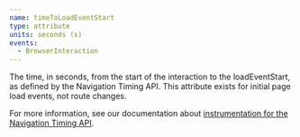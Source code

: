 ```yaml
---
name: timeToLoadEventStart
type: attribute
units: seconds (s)
events:
  - BrowserInteraction
---
```


The time, in seconds, from the start of the interaction to the loadEventStart, as defined by the Navigation Timing API. This attribute exists for initial page load events, not route changes.

For more information, see our documentation about [instrumentation for the Navigation Timing API](/docs/browser/new-relic-browser/page-load-timing-resources/instrumentation-browser-monitoring#navigation-api).